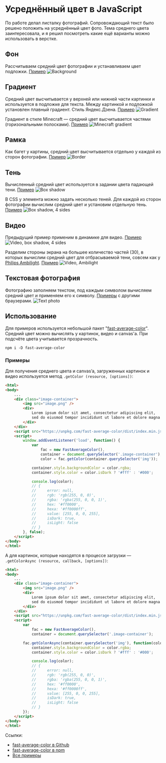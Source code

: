 # Усреднённый цвет в JavaScript

По работе делал листалку фотографий. Сопровождающий текст было решено положить на усреднённый цвет фото. Тема среднего цвета заинтересовала, и я решил 
посмотреть какие ещё варианты можно использовать в верстке.

## Фон
Рассчитываем средний цвет фотографии и устанавливаем цвет подложки. [Пример](https://hcodes.github.io/fast-average-color/examples/background.html)
![Background](./images/bg.png)

## Градиент
Средний цвет высчитывается у верхней или нижней части картинки и используется в подложке для текста. Между картинкой и подложкой установлен плавный градиент. Стиль Яндекс.Дзена. [Пример](https://hcodes.github.io/fast-average-color/examples/gradient.html)
![Gradient](./images/gradient.png)

Градиент в стиле Minecraft — средний цвет высчитывается частями (горизональными полосками). [Пример](https://hcodes.github.io/fast-average-color/examples/gradient_stripes.html)
![Minecraft gradient](./images/minecraft.png)


## Рамка
Как багет у картины, средний цвет высчитывается отдельно у каждой из сторон фотографии.
[Пример](https://hcodes.github.io/fast-average-color/examples/border.html)
![Border](./images/border.png)

## Тень
Вычисленный средний цвет используется в задании цвета падающей тени. [Пример](https://hcodes.github.io/fast-average-color/examples/box-shadow.html)
![Box shadow](./images/box_shadow.png)

В CSS у элемента можно задать несколько теней. Для каждой из сторон фотографии вычислим средний цвет и установим отдельную тень. [Пример](https://hcodes.github.io/fast-average-color/examples/box-shadow-4-sides.html)
![Box shadow, 4 sides](./images/box_shadow_4.png)

## Видео
Предыдущий пример применим в динамике для видео. [Пример](https://hcodes.github.io/fast-average-color/examples/ambilight.html#4Sides)
![Video, box shadow, 4 sides](./images/video_box_shadow.png)

Разделим стороны экрана на большее количество частей (30), в которых вычислим средний цвет для отбрасываемой тени, совсем как у [Philips Ambilight](https://ru.wikipedia.org/wiki/Ambilight). [Пример](https://hcodes.github.io/fast-average-color/examples/ambilight.html#ManyPoints)
![Video, Ambilight](./images/video_ambilight.png)

## Текстовая фотография
Фотографию заполняем текстом, под каждым символом вычисляем средний цвет и применяем его к символу. [Примеры](https://hcodes.github.io/fast-average-color/examples/text-photo.html) с другими браузерами.
![Text photo](./images/firefox.png)

## Использование
Для примеров используется небольшой пакет "[fast-average-color](https://github.com/hcodes/fast-average-color)". Средний цвет можно вычислять у картинок, видео и canvas'а. При подсчёте цвета учитывается прозрачность.

`npm i -D fast-average-color`

### Примеры

Для получения среднего цвета и canvas’a, загруженных картинок и видео используется метод `.getColor (resource, [options])`:
```html
<html>
<body>
    ...
    <div class="image-container">
        <img src="image.png" />
        <div>
            Lorem ipsum dolor sit amet, consectetur adipiscing elit,
            sed do eiusmod tempor incididunt ut labore et dolore magna aliqua.
        </div>
    </div>
    <script src="https://unpkg.com/fast-average-color/dist/index.min.js"></script>
    <script>
        window.addEventListener('load', function() {
            var
                fac = new FastAverageColor(),
                container = document.querySelector('.image-container'),
                color = fac.getColor(container.querySelector('img'));

            container.style.backgroundColor = color.rgba;
            container.style.color = color.isDark ? '#fff' : '#000';

            console.log(color);
            // {
            //     error: null,
            //     rgb: 'rgb(255, 0, 0)',
            //     rgba: 'rgba(255, 0, 0, 1)',
            //     hex: '#ff0000',
            //     hexa: '#ff0000ff',
            //     value: [255, 0, 0, 255],
            //     isDark: true,
            //     isLight: false
            // }
        }, false);
    </script>
</body>
</html>
```

А для картинок, которые находятся в процессе загрузки — `.getColorAsync (resource, callback, [options])`:
```html
<html>
<body>
    ...
    <div class="image-container">
        <img src="image.png" />
        <div>
            Lorem ipsum dolor sit amet, consectetur adipiscing elit,
            sed do eiusmod tempor incididunt ut labore et dolore magna aliqua.
        </div>
    </div>
    <script src="https://unpkg.com/fast-average-color/dist/index.min.js"></script>
    <script>
        var
            fac = new FastAverageColor(),
            container = document.querySelector('.image-container');

        fac.getColorAsync(container.querySelector('img'), function(color) {
            container.style.backgroundColor = color.rgba;
            container.style.color = color.isDark ? '#fff' : '#000';

            console.log(color);
            // {
            //     error: null,
            //     rgb: 'rgb(255, 0, 0)',
            //     rgba: 'rgba(255, 0, 0, 1)',
            //     hex: '#ff0000',
            //     hexa: '#ff0000ff',
            //     value: [255, 0, 0, 255],
            //     isDark: true,
            //     isLight: false
            // }
        });
    </script>
</body>
</html>
````

Ссылки:
- [fast-average-color в Github](https://github.com/hcodes/fast-average-color)
- [fast-average-color в npm](https://www.npmjs.com/package/fast-average-color)
- [Все примеры](https://hcodes.github.io/fast-average-color/examples/background.html)
